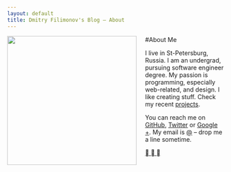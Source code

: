```yaml
---
layout: default
title: Dmitry Filimonov's Blog — About
---
```

#About Me
<img src="http://blog.dfilimonov.com/assets/profile-pic.jpg" style="width:300px;height:300px;float:left;margin-right: 20px;">

I live in St-Petersburg, Russia. I am an undergrad, pursuing software engineer degree. My passion is programming, especially web-related, and design. I like creating stuff. Check my recent [projects](/projects).

You can reach me on [GitHub](https://github.com/petethepig), [Twitter](https://twitter.com/dmi3f) or [Google +](https://plus.google.com/115336993797323707321). My email is [@]([me-email]) – drop me a line sometime.

<div id="social-buttons">
<a class="social-button" href="https://twitter.com/dmi3f">

</a>
<a class="social-button" href="https://github.com/petethepig">

</a>
<a class="social-button" href="https://plus.google.com/115336993797323707321">

</a>
</div>

<div class="clear-fix"></div>